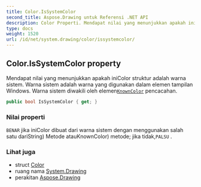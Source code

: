 ```yaml
---
title: Color.IsSystemColor
second_title: Aspose.Drawing untuk Referensi .NET API
description: Color Properti. Mendapat nilai yang menunjukkan apakah iniColor struktur adalah warna sistem. Warna sistem adalah warna yang digunakan dalam elemen tampilan Windows. Warna sistem diwakili oleh elemenKnownColor pencacahan.
type: docs
weight: 1520
url: /id/net/system.drawing/color/issystemcolor/
---
```

## Color.IsSystemColor property

Mendapat nilai yang menunjukkan apakah iniColor struktur adalah warna sistem. Warna sistem adalah warna yang digunakan dalam elemen tampilan Windows. Warna sistem diwakili oleh elemen[`KnownColor`](../../knowncolor/) pencacahan.

```csharp
public bool IsSystemColor { get; }
```

### Nilai properti

`BENAR` jika iniColor dibuat dari warna sistem dengan menggunakan salah satu dariString) Metode atauKnownColor) metode; jika tidak,`PALSU` .

### Lihat juga

* struct [Color](../)
* ruang nama [System.Drawing](../../color/)
* perakitan [Aspose.Drawing](../../../)


